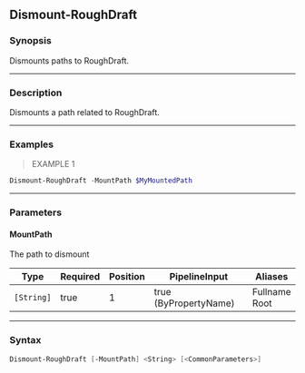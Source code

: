 Dismount-RoughDraft
-------------------

### Synopsis
Dismounts paths to RoughDraft.

---

### Description

Dismounts a path related to RoughDraft.

---

### Examples
> EXAMPLE 1

```PowerShell
Dismount-RoughDraft -MountPath $MyMountedPath
```

---

### Parameters
#### **MountPath**
The path to dismount

|Type      |Required|Position|PipelineInput        |Aliases          |
|----------|--------|--------|---------------------|-----------------|
|`[String]`|true    |1       |true (ByPropertyName)|Fullname<br/>Root|

---

### Syntax
```PowerShell
Dismount-RoughDraft [-MountPath] <String> [<CommonParameters>]
```
